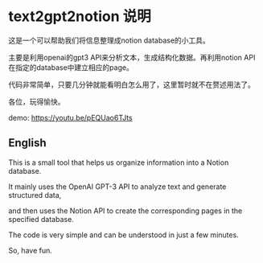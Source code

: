 # text2gpt2notion 说明
这是一个可以帮助我们将信息整理成notion database的小工具。

主要是利用openai的gpt3 API来分析文本，生成结构化数据。再利用notion API 在指定的database中建立相应的page。

代码非常简单，只要几分钟就能看明白怎么用了，这里暂时就不在赘述用法了。

各位，玩得愉快。

demo: https://youtu.be/pEQUao6TJts

## English
This is a small tool that helps us organize information into a Notion database. 

It mainly uses the OpenAI GPT-3 API to analyze text and generate structured data, 

and then uses the Notion API to create the corresponding pages in the specified database. 

The code is very simple and can be understood in just a few minutes. 

So, have fun.
